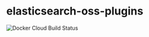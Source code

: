 # elasticsearch-oss-plugins

![Docker Cloud Build Status](https://img.shields.io/docker/cloud/build/codeformuenster/elasticsearch-oss-plugins)
